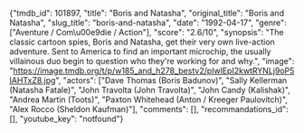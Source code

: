 {"tmdb_id": 101897, "title": "Boris and Natasha", "original_title": "Boris and Natasha", "slug_title": "boris-and-natasha", "date": "1992-04-17", "genre": ["Aventure / Com\u00e9die / Action"], "score": "2.6/10", "synopsis": "The classic cartoon spies, Boris and Natasha, get their very own live-action adventure. Sent to America to find an important microchip, the usually villainous duo begin to question who they're working for and why.", "image": "https://image.tmdb.org/t/p/w185_and_h278_bestv2/pIwlEpI2kwtRYNLj9oP5IAHTxZ8.jpg", "actors": ["Dave Thomas (Boris Badunov)", "Sally Kellerman (Natasha Fatale)", "John Travolta (John Travolta)", "John Candy (Kalishak)", "Andrea Martin (Toots)", "Paxton Whitehead (Anton / Kreeger Paulovitch)", "Alex Rocco (Sheldon Kaufman)"], "comments": [], "recommandations_id": [], "youtube_key": "notfound"}